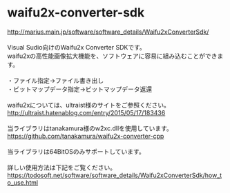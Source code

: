 # waifu2x-converter-sdk
<a href="https://todosoft.net/software/software_details/Waifu2xConverterSdk/" target="_blank">http://marius.main.jp/software/software_details/Waifu2xConverterSdk/</a><br>
<br>
Visual Sudio向けのWaifu2x Converter SDKです。<br>
waifu2xの高性能画像拡大機能を、ソフトウェアに容易に組み込むことができます。<br>
<br>
・ファイル指定→ファイル書き出し<br>
・ビットマップデータ指定→ビットマップデータ返還<br>
<br>
waifu2xについては、ultraist様のサイトをご参照ください。<br>
http://ultraist.hatenablog.com/entry/2015/05/17/183436<br>
<br>
当ライブラリはtanakamura様のw2xc.dllを使用しています。<br>
https://github.com/tanakamura/waifu2x-converter-cpp<br>
<br>
当ライブラリは64BitOSのみサポートしています。<br>
<br>
詳しい使用方法は下記をご覧ください。<br>
<a href="https://todosoft.net/software/software_details/Waifu2xConverterSdk/how_to_use.html" target="_blank">
  https://todosoft.net/software/software_details/Waifu2xConverterSdk/how_to_use.html
</a>
